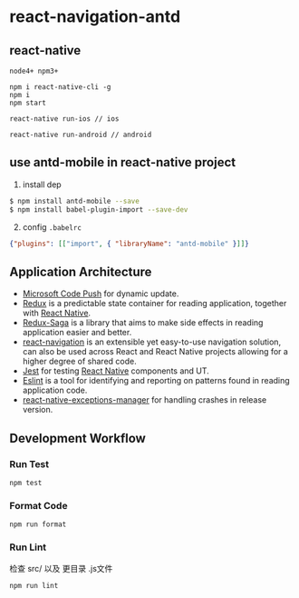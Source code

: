 # react-navigation-antd

## react-native

 

```
node4+ npm3+

npm i react-native-cli -g
npm i
npm start

react-native run-ios // ios

react-native run-android // android
```



## use antd-mobile in react-native project

1. install dep

  ```bash
  $ npm install antd-mobile --save
  $ npm install babel-plugin-import --save-dev
  ```
2. config `.babelrc`

  ```json
  {"plugins": [["import", { "libraryName": "antd-mobile" }]]}
  ```



 ## Application Architecture

- [Microsoft Code Push](https://github.com/Microsoft/react-native-code-push) for dynamic update.
- [Redux](https://github.com/reactjs/redux) is a predictable state container for reading application, together with [React Native](https://github.com/facebook/react-native).
- [Redux-Saga](https://github.com/yelouafi/redux-saga/) is a library that aims to make side effects in reading application easier and better.
- [react-navigation](https://github.com/react-community/react-navigation) is an extensible yet easy-to-use navigation solution, can also be used across React and React Native projects allowing for a higher degree of shared code.
- [Jest](https://facebook.github.io/jest/) for testing [React Native](https://github.com/facebook/react-native) components and UT.
- [Eslint](https://github.com/eslint/eslint) is a tool for identifying and reporting on patterns found in reading application code.
- [react-native-exceptions-manager](https://github.com/Richard-Cao/react-native-exceptions-manager) for handling crashes in release version.

## Development Workflow

### Run Test

```
npm test
```

### Format Code

```
npm run format
```

### Run Lint

检查 src/ 以及 更目录 .js文件

```shell
npm run lint
```


